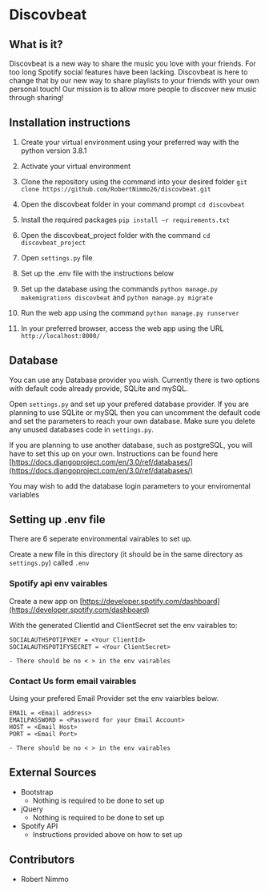 # Discovbeat
## What is it?
Discovbeat is a new way to share the music you love with your friends. For too long Spotify social features have been lacking. Discovbeat is here to change that by our new way to share playlists to your friends with your own personal touch! Our mission is to allow more people to discover new music through sharing!

## Installation instructions
1. Create your virtual environment using your preferred way with the python version 3.8.1
    
2.  Activate your virtual environment
    
3.  Clone the repository using the command into your desired folder  `git clone https://github.com/RobertNimmo26/discovbeat.git` 
    
4.  Open the discovbeat folder in your command prompt  `cd discovbeat`
    
5.  Install the required packages  `pip install –r requirements.txt`

6. Open the  discovbeat_project folder with the command `cd discovbeat_project`

7. Open `settings.py` file
    
8.  Set up the .env file with the instructions below
    
9.  Set up the database using the commands  `python manage.py makemigrations discovbeat`  and  `python manage.py migrate`
    
10.  Run the web app using the command  `python manage.py runserver`
    
11.  In your preferred browser, access the web app using the URL  `http://localhost:8000/`

## Database
You can use any Database provider you wish. Currently there is two options with default code already provide, SQLite and mySQL.

Open `settings.py` and set up your prefered database provider. If you are planning to use SQLite or mySQL then you can uncomment the default code and set the parameters to reach your own database. Make sure you delete any unused databases code in `settings.py`.

If you are planning to use another database, such as postgreSQL, you will have to set this up on your own. Instructions can be found here [https://docs.djangoproject.com/en/3.0/ref/databases/](https://docs.djangoproject.com/en/3.0/ref/databases/)

You may wish to add the database login parameters to your enviromental variables

## Setting up .env file
There are 6 seperate environmental vairables to set up. 

Create a new file in this directory (it should be in the same directory as `settings.py`) called `.env`

###  Spotify api env vairables
Create a new app on [https://developer.spotify.com/dashboard](https://developer.spotify.com/dashboard) 

With the generated ClientId and ClientSecret set the env vairables to:

	SOCIALAUTHSPOTIFYKEY = <Your ClientId>
	SOCIALAUTHSPOTIFYSECRET = <Your ClientSecret>
	
	- There should be no < > in the env vairables

### Contact Us form email vairables
Using your prefered Email Provider set the env vaiarbles below.

	EMAIL = <Email address>
	EMAILPASSWORD = <Password for your Email Account>
	HOST = <Email Host>
	PORT = <Email Port>
	
	- There should be no < > in the env vairables

## External Sources

-   Bootstrap
    -   Nothing is required to be done to set up
-   jQuery
    -   Nothing is required to be done to set up
-   Spotify API
    -   Instructions provided above on how to set up

## Contributors

- Robert Nimmo
